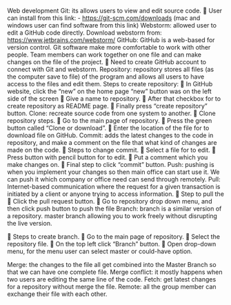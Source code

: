 Web development 
Git: its allows users to view and edit source code.
	User can install from this link: - https://git-scm.com/downloads (mac and windows user can find software from this link)
Webstorm: allowed user to edit a GitHub code directly. Download webstorm from: https://www.jetbrains.com/webstorm/
GitHub: GitHub is a web-based for version control. Git software make more comfortable 	to work with other people. Team members can work together on one file and can 	make changes on the file of the project. 
	Need to create GitHub account to connect with Git and webstorm.
Repository:  repository stores all files (as the computer save to file) of the program and 		         allows all users to have access to the files and edit them.
Steps to create repository:
	In GitHub website, click the “new” on the home page “new” button was on the left side of the screen 
	Give a name to repository.
	After that checkbox for to create repository as README page.
	Finally press “create repository” button.
Clone: recreate source code from one system to another.
	Clone repository steps.
	Go to the main page of repository.
	Press the green button called “Clone or download”.
	Enter the location of the file for to download file on GitHub.
Commit: adds the latest changes to the code in repository, and make a comment on the 	    file that what kind of changes are made on the code.
	Steps to change commit.
	Select a file for to edit.
	Press button with pencil button for to edit.
	Put a comment which you make changes on.
	Final step to click “commit” button.
Push: pushing is when you implement your changes so then main office can start use it. 	We can push it which company or office need can send through remotely.
Pull: Internet-based communication where the request for a given transaction is initiated           by a client or anyone trying to access information.
	Step to pull the
	Click the pull request button.
	Go to repository drop down menu, and then click push button to push the file
Branch:  branch is a similar version of a repository. master branch allowing you to work freely without disrupting the live version.

	Steps to create branch.
	Go to the main page of repository.
	Select the repository file.
	On the top left click “Branch” button.
	Open drop-down menu, for the menu user can select master or could-have option. 

Merge: the changes to the file all get combined into the Master Branch so that we can 	 	 have one complete file.
Merge conflict: it mostly happens when two users are editing the same line of the code. 
Fetch: get latest changes for a repository without merge the file. 
Remote: all the group member can exchange their file with each other. 



